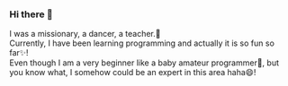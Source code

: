 ### Hi there 👋

I was a missionary, a dancer, a teacher.👯<br>
Currently, I have been learning programming and actually it is so fun so far✨! <br>
Even though I am a very beginner like a baby amateur programmer🌱, but you know what, I somehow could be an expert in this area haha😄! <br>
